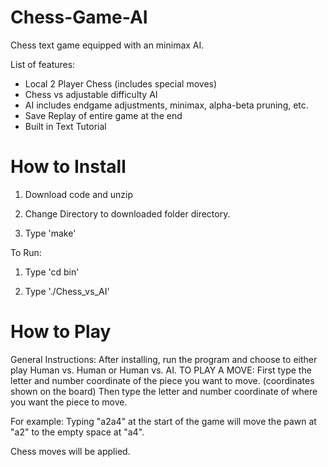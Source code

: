 # Chess-Game-AI

Chess text game equipped with an minimax AI.

List of features:
- Local 2 Player Chess (includes special moves)
- Chess vs adjustable difficulty AI
- AI includes endgame adjustments, minimax, alpha-beta pruning, etc.
- Save Replay of entire game at the end
- Built in Text Tutorial

# How to Install

1. Download code and unzip

2. Change Directory to downloaded folder directory.

3. Type 'make'

To Run:

1. Type 'cd bin'

2. Type './Chess_vs_AI'

# How to Play

General Instructions:
After installing, run the program and choose to either play Human vs. Human or Human vs. AI.
TO PLAY A MOVE:
First type the letter and number coordinate of the piece you want to move. (coordinates shown on the board)
Then type the letter and number coordinate of where you want the piece to move.

For example:
Typing "a2a4" at the start of the game will move the pawn at "a2" to the empty space at "a4".

Chess moves will be applied.
